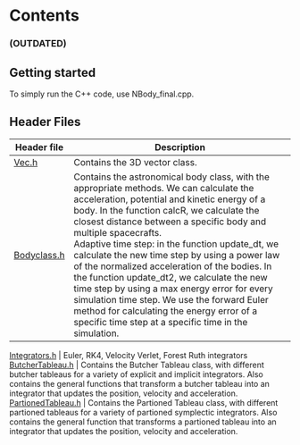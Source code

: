 # Contents
### (OUTDATED)

## Getting started

To simply run the C++ code, use NBody_final.cpp. 

## Header Files

Header file |Description 
---|---
[Vec.h](Vec.h) | Contains the 3D vector class.
[Bodyclass.h](Bodyclass.h) | Contains the astronomical body class, with the appropriate methods. We can calculate the acceleration, potential and kinetic energy of a body. In the function calcR, we calculate the closest distance between a specific body and multiple spacecrafts. <br> Adaptive time step: in the function update_dt, we calculate the new time step by using a power law of the normalized acceleration of the bodies. In the function update_dt2, we calculate the new time step by using a max energy error for every simulation time step. We use the forward Euler method for calculating the energy error of a specific time step at a specific time in the simulation. 

[Integrators.h](Integrators.h) | Euler, RK4, Velocity Verlet, Forest Ruth integrators
[ButcherTableau.h](ButcherTableau.h) | Contains the Butcher Tableau class, with different butcher tableaus for a variety of explicit and implicit integrators. Also contains the general functions that transform a butcher tableau into an integrator that updates the position, velocity and acceleration.
[PartionedTableau.h](PartionedTableau.h) | Contains the Partioned Tableau class, with different partioned tableaus for a variety of partioned symplectic integrators. Also contains the general function that transforms a partioned tableau into an integrator that updates the position, velocity and acceleration.
